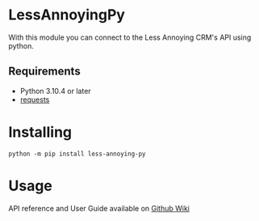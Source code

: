 # LessAnnoyingPy
With this module you can connect to the Less Annoying CRM's API using python.

## Requirements

- Python 3.10.4 or later
- [requests](https://pypi.org/project/requests/)

# Installing
```
python -m pip install less-annoying-py
```

# Usage

API reference and User Guide available on [Github Wiki]([less-annoying-py.readthedocs.io](https://github.com/NathanTurner270/less-annoying-py/wiki))
